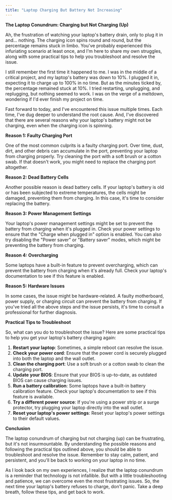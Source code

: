 ```yaml
---
title: "Laptop Charging But Battery Not Increasing"
---
```


**The Laptop Conundrum: Charging but Not Charging (Up)**

 Ah, the frustration of watching your laptop's battery drain, only to plug it in and... nothing. The charging icon spins round and round, but the percentage remains stuck in limbo. You've probably experienced this infuriating scenario at least once, and I'm here to share my own struggles, along with some practical tips to help you troubleshoot and resolve the issue.

I still remember the first time it happened to me. I was in the middle of a critical project, and my laptop's battery was down to 10%. I plugged it in, expecting it to charge up to 100% in no time. But as the minutes ticked by, the percentage remained stuck at 10%. I tried restarting, unplugging, and replugging, but nothing seemed to work. I was on the verge of a meltdown, wondering if I'd ever finish my project on time.

Fast forward to today, and I've encountered this issue multiple times. Each time, I've dug deeper to understand the root cause. And, I've discovered that there are several reasons why your laptop's battery might not be charging, even when the charging icon is spinning.

**Reason 1: Faulty Charging Port**

One of the most common culprits is a faulty charging port. Over time, dust, dirt, and other debris can accumulate in the port, preventing your laptop from charging properly. Try cleaning the port with a soft brush or a cotton swab. If that doesn't work, you might need to replace the charging port altogether.

**Reason 2: Dead Battery Cells**

Another possible reason is dead battery cells. If your laptop's battery is old or has been subjected to extreme temperatures, the cells might be damaged, preventing them from charging. In this case, it's time to consider replacing the battery.

**Reason 3: Power Management Settings**

Your laptop's power management settings might be set to prevent the battery from charging when it's plugged in. Check your power settings to ensure that the "Charge when plugged in" option is enabled. You can also try disabling the "Power saver" or "Battery saver" modes, which might be preventing the battery from charging.

**Reason 4: Overcharging**

Some laptops have a built-in feature to prevent overcharging, which can prevent the battery from charging when it's already full. Check your laptop's documentation to see if this feature is enabled.

**Reason 5: Hardware Issues**

In some cases, the issue might be hardware-related. A faulty motherboard, power supply, or charging circuit can prevent the battery from charging. If you've tried all the above steps and the issue persists, it's time to consult a professional for further diagnosis.

**Practical Tips to Troubleshoot**

So, what can you do to troubleshoot the issue? Here are some practical tips to help you get your laptop's battery charging again:

1. **Restart your laptop**: Sometimes, a simple reboot can resolve the issue.
2. **Check your power cord**: Ensure that the power cord is securely plugged into both the laptop and the wall outlet.
3. **Clean the charging port**: Use a soft brush or a cotton swab to clean the charging port.
4. **Update your BIOS**: Ensure that your BIOS is up-to-date, as outdated BIOS can cause charging issues.
5. **Run a battery calibration**: Some laptops have a built-in battery calibration feature. Check your laptop's documentation to see if this feature is available.
6. **Try a different power source**: If you're using a power strip or a surge protector, try plugging your laptop directly into the wall outlet.
7. **Reset your laptop's power settings**: Reset your laptop's power settings to their default values.

**Conclusion**

The laptop conundrum of charging but not charging (up) can be frustrating, but it's not insurmountable. By understanding the possible reasons and following the practical tips outlined above, you should be able to troubleshoot and resolve the issue. Remember to stay calm, patient, and persistent, and you'll be back to working on your laptop in no time.

As I look back on my own experiences, I realize that the laptop conundrum is a reminder that technology is not infallible. But with a little troubleshooting and patience, we can overcome even the most frustrating issues. So, the next time your laptop's battery refuses to charge, don't panic. Take a deep breath, follow these tips, and get back to work.
